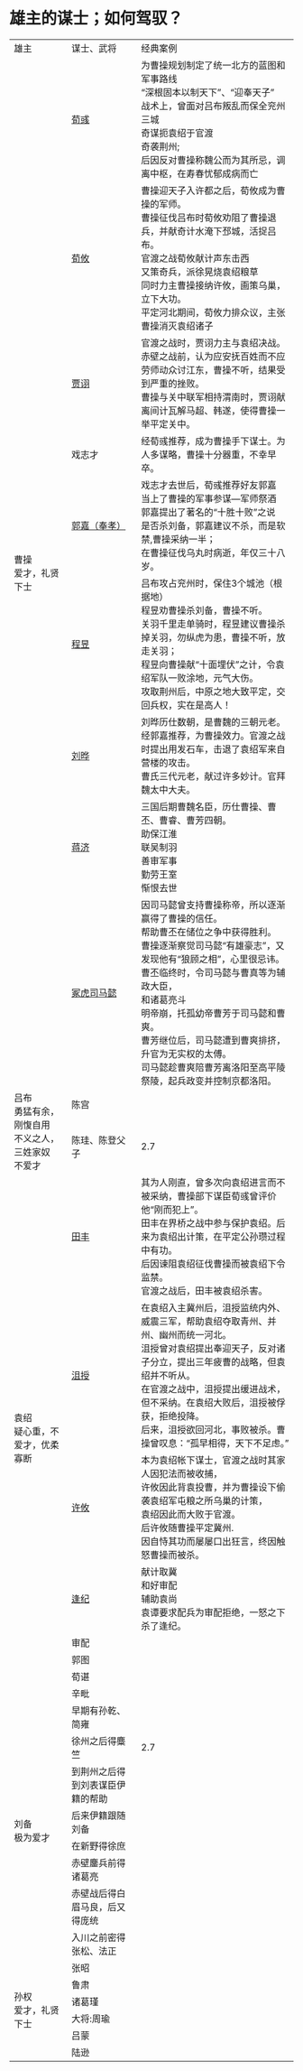
# 雄主的谋士；如何驾驭？
  
<table> 
    <tr><td>雄主</td> <td>谋士、武将</td> <td>经典案例</td> </tr>
    <tr> <td rowspan="9">曹操<br>爱才，礼贤下士<br> </td> 
      <td><a href = "https://baike.baidu.com/item/%E8%8D%80%E5%BD%A7/17355?fr=aladdin">荀彧</a></td> 
      <td>为曹操规划制定了统一北方的蓝图和军事路线<br>
          “深根固本以制天下”、“迎奉天子”<br>
          战术上，曾面对吕布叛乱而保全兖州三城<br>
          奇谋扼袁绍于官渡<br>
          奇袭荆州; <br>
          后因反对曹操称魏公而为其所忌，调离中枢，在寿春忧郁成病而亡<br>
      </td> 
    </tr>
  <tr> <td><a href = "https://baike.baidu.com/item/%E8%8D%80%E6%94%B8/18122?fr=aladdin">荀攸</a></td>
         <td> 曹操迎天子入许都之后，荀攸成为曹操的军师。 <br>
           曹操征伐吕布时荀攸劝阻了曹操退兵，并献奇计水淹下邳城，活捉吕布。<br>
           官渡之战荀攸献计声东击西<br>
           又策奇兵，派徐晃烧袁绍粮草<br>
           同时力主曹操接纳许攸，画策乌巢，立下大功。<br>
           平定河北期间，荀攸力排众议，主张曹操消灭袁绍诸子<br>
      </td>
    </tr> 
  <tr> <td><a href="https://baike.baidu.com/item/%E8%B4%BE%E8%AF%A9/8870?fr=aladdin">贾诩</a></td>
    <td>
      官渡之战时，贾诩力主与袁绍决战。<br>
      赤壁之战前，认为应安抚百姓而不应劳师动众讨江东，曹操不听，结果受到严重的挫败。<br>
      曹操与关中联军相持渭南时，贾诩献离间计瓦解马超、韩遂，使得曹操一举平定关中。<br>
    </td> 
  </tr> 
    <tr> <td>戏志才</td> <td>经荀彧推荐，成为曹操手下谋士。为人多谋略，曹操十分器重，不幸早卒。</td> </tr> 
  <tr> <td><a href = "https://baike.baidu.com/item/%E9%83%AD%E5%98%89/8724?fr=aladdin">郭嘉（奉孝）</a></td>
    <td>
      戏志才去世后，荀彧推荐好友郭嘉<br>
      当上了曹操的军事参谋—军师祭酒<br>
      郭嘉提出了著名的“十胜十败”之说<br>
      是否杀刘备，郭嘉建议不杀，而是软禁,曹操采纳一半；<br>
      在曹操征伐乌丸时病逝，年仅三十八岁。
    </td>
  </tr> 
  <tr> <td><a href="https://baike.baidu.com/item/%E7%A8%8B%E6%98%B1/64979?fr=aladdin">程昱</a></td> 
      <td>
        吕布攻占兖州时，保住3个城池（根据地）<br>
        程昱劝曹操杀刘备，曹操不听。<br>
        关羽千里走单骑时，程昱建议曹操杀掉关羽，勿纵虎为患，曹操不听，放走关羽；<br>
        程昱向曹操献“十面埋伏”之计，令袁绍军队一败涂地，元气大伤。<br>
        攻取荆州后，中原之地大致平定，交回兵权，实在是高人！<br>
      </td>
  </tr> 
  <tr> <td><a href="https://baike.baidu.com/item/%E5%88%98%E6%99%94/5444?fr=aladdin">刘晔</a></td>
    <td>
      刘晔历仕数朝，是曹魏的三朝元老。<br>
      经郭嘉推荐，为曹操效力。官渡之战时提出用发石车，击退了袁绍军来自营楼的攻击。<br>
      曹氏三代元老，献过许多妙计。官拜魏太中大夫。<br>
    </td>
  </tr> 
  <tr> <td><a href = "https://baike.baidu.com/item/%E8%92%8B%E6%B5%8E/714600?fr=aladdin">蒋济</a></td> 
      <td>
        三国后期曹魏名臣，历仕曹操、曹丕、曹睿、曹芳四朝。<br>
        助保江淮<br>
        联吴制羽<br>
        善审军事<br>
        勤劳王室<br>
        惭恨去世
      </td>
  </tr> 
    <tr> <td><a href="https://baike.baidu.com/item/%E5%8F%B8%E9%A9%AC%E6%87%BF/9367?fr=aladdin">冢虎司马懿</a></td> 
      <td>
        因司马懿曾支持曹操称帝，所以逐渐赢得了曹操的信任。<br>
        帮助曹丕在储位之争中获得胜利。<br>
        曹操逐渐察觉司马懿“有雄豪志”，又发现他有“狼顾之相”，心里很忌讳。<br>
        曹丕临终时，令司马懿与曹真等为辅政大臣，<br>
        和诸葛亮斗<br>
        明帝崩，托孤幼帝曹芳于司马懿和曹爽。<br>
        曹芳继位后，司马懿遭到曹爽排挤，升官为无实权的太傅。<br>
        司马懿趁曹爽陪曹芳离洛阳至高平陵祭陵，起兵政变并控制京都洛阳。<br>        
      </td>
  </tr> 
    <tr> <td rowspan="2">吕布<br>勇猛有余，刚愎自用<br>不义之人，三姓家奴<br>不爱才<br> </td> 
         <td>陈宫</td> <td> </td> </tr>
    <tr> <td>陈珪、陈登父子</td> <td>2.7</td> </tr> 
    <tr> <td rowspan="8">袁绍<br>疑心重，不爱才，优柔寡断<br> </td> 
      <td><a href = "https://baike.baidu.com/item/%E7%94%B0%E4%B8%B0/5656?fr=aladdin">田丰</a> </td>
      <td>
        其为人刚直，曾多次向袁绍进言而不被采纳，曹操部下谋臣荀彧曾评价他“刚而犯上”。<br>
        田丰在界桥之战中参与保护袁绍。后来为袁绍出计策，在平定公孙瓒过程中有功。<br>
        后因谏阻袁绍征伐曹操而被袁绍下令监禁。<br>
        官渡之战后，田丰被袁绍杀害。 <br>
      </td> 
  </tr>
    <tr> 
      <td><a href = "https://baike.baidu.com/item/%E6%B2%AE%E6%8E%88/1488621?fr=aladdin">沮授</a> </td> 
      <td>在袁绍入主冀州后，沮授监统内外、威震三军，帮助袁绍夺取青州、并州、幽州而统一河北。<br>
        沮授曾对袁绍提出奉迎天子，反对诸子分立，提出三年疲曹的战略，但袁绍并不听从。<br>
        在官渡之战中，沮授提出缓进战术，但不采纳。在袁绍大败后，沮授被俘获，拒绝投降。<br>
        后来，沮授欲回河北，事败被杀。曹操曾叹息：“孤早相得，天下不足虑。” 
      </td>
  </tr> 
  <tr> <td><a href = "https://baike.baidu.com/item/%E8%AE%B8%E6%94%B8/65176?fr=aladdin">许攸</a></td> 
      <td>本为袁绍帐下谋士，官渡之战时其家人因犯法而被收捕，<br>
        许攸因此背袁投曹，并为曹操设下偷袭袁绍军屯粮之所乌巢的计策，<br>
        袁绍因此而大败于官渡。<br>
        后许攸随曹操平定冀州. <br>
        因自恃其功而屡屡口出狂言，终因触怒曹操而被杀。
      </td>
  </tr> 
  <tr> <td><a href = "https://baike.baidu.com/item/%E9%80%A2%E7%BA%AA/4885541?fr=aladdin">逢纪</a></td> 
      <td>献计取冀<br>
        和好审配<br>
        辅助袁尚<br>
        袁谭要求配兵为审配拒绝，一怒之下杀了逢纪。
      </td> </tr> 
    <tr> <td>审配</td> <td></td> </tr> 
    <tr> <td>郭图</td> <td></td> </tr> 
    <tr> <td>荀谌</td> <td></td> </tr> 
    <tr> <td>辛毗</td> <td></td> </tr> 
    <tr> <td rowspan="8">刘备<br>极为爱才<br> </td> 
         <td>早期有孙乾、简雍</td> <td> </td> </tr>
    <tr> <td>徐州之后得麋竺</td> <td>2.7</td> </tr> 
    <tr> <td>到荆州之后得到刘表谋臣伊籍的帮助</td> <td></td> </tr> 
    <tr> <td>后来伊籍跟随刘备</td> <td></td> </tr> 
    <tr> <td>在新野得徐庶</td> <td></td> </tr> 
    <tr> <td>赤壁鏖兵前得诸葛亮</td> <td></td> </tr> 
    <tr> <td>赤壁战后得白眉马良，后又得庞统</td> <td></td> </tr> 
    <tr> <td>入川之前密得张松、法正</td> <td></td> </tr> 
    <tr> <td rowspan="6">孙权<br>爱才，礼贤下士<br> </td> 
         <td>张昭</td> <td> </td> </tr>
    <tr> <td>鲁肃</td> <td></td> </tr> 
    <tr> <td>诸葛瑾</td> <td></td> </tr> 
    <tr> <td>大将:周瑜</td> <td></td> </tr> 
    <tr> <td>吕蒙</td> <td></td> </tr> 
    <tr> <td>陆逊</td> <td></td> </tr> 
</table>
